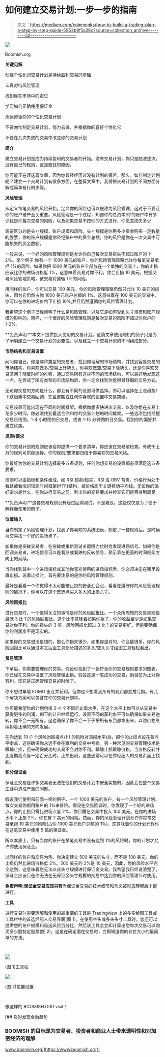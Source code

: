 # 如何建立交易计划:一步一步的指南

> 原文：<https://medium.com/coinmonks/how-to-build-a-trading-plan-a-step-by-step-guide-5952b8f5a28c?source=collection_archive---------52----------------------->

![](img/5ed3048fa1cb4234fa9bc70ff2c19d52.png)

Boomish.org

**关键见解**

创建个性化的交易计划是持续盈利交易的基础

认真对待风险管理

找到你在市场中的定位

学习如何正确使用保证金

永远遵循你的个性化交易计划

不要匆忙制定交易计划，努力去做，并根据你的喜好个性化它

不要在几次失败的交易中改变你的交易计划

**简介**

建立交易计划是成为持续盈利的交易者的开始。没有交易计划，你只是随波逐流，没有自己的规则，这是赔钱的原因。

你可能正在读这篇文章，因为你曾经经历过没有计划的痛苦。那么，如何制定计划呢？建立一个交易计划有很多方面，在整篇文章中，我将把交易计划的不同方面分解成简单易行的步骤。

**风险管理**

从定义每笔交易的风险开始。定义你的风险也可以被称为风险管理，这对于不要让你的账户破产至关重要。风险管理是一个过程，知道你的总资本/你的账户中有多少钱是你每次交易的风险，以及如果交易不按你的方式进行，你愿意损失多少

需要区分的是头寸规模、账户规模和风险。头寸规模是你用多少资金购买一定数量的股票，你的账户规模是你经纪账户中的资金总额，你的风险是你在一次交易中可能损失的资金数额。

一般来说，一个好的风险管理规则是允许你自己每次交易损失不超过账户的 1-2%。举个例子:你有一个 1000 美元的账户，你的风险管理策略允许你每笔交易承担 1%的风险。如果你把 1000 美元的账户全部放在一个单独的交易上，你的止损应该比你的进场价格低 1%，这意味着交易对你不利，你会止损 10 美元。根据交易风险管理策略，该交易将遵循 1%的风险。

用同样的账户，你可以交易 100 美元，你的风险管理策略仍然只允许 10 美元的损失，因为它仍然占你 1000 美元账户总额的 1%。这意味着在 100 美元的交易中，你可以在你的进场价格下止损 10%,并且仍然遵循你的风险管理计划。

我希望这个例子已经阐明了什么是风险管理，以及它是如何受到头寸规模和账户规模的影响的。同样，一个很好的风险管理规则是每次交易的风险不超过你账户的 1-2%。

**免责声明:**本文不提供投入使用的交易计划。这篇文章使用随机的例子只是为了阐明建立一个交易计划的必要性，以及建立一个交易计划的不同组成部分。

**市场结构和交易设置**

问问你自己，你是哪种类型的交易者，找到你理解的市场结构，并找到容易交易的市场结构。你喜欢做多/交易上升势头，你喜欢做空/交易下降势头，还是你喜欢交易区间？随着时间的推移，通过交易所有这些不同的市场结构，可以最好地发现这一点。在尝试了所有类型的市场结构后，你一定会找到你觉得最舒服的交易方式。

无论你交易的方向是什么，都会有不同的设置可供选择。你可以选择在上涨趋势/下跌趋势中交易回调，在盘整期或任何你喜欢的设置中交易突破。

交易设置可能出现在不同的时间框架。根据你想多快进出交易，以及你想在交易上花多少时间，你必须找到最适合你和你的交易计划的时间框架。一些选项包括摇摆交易日线图，1-4 小时图的日交易，或者 1-15 分钟图的日交易。找到你的偏好并建立优势。

**规则/要求**

你的交易计划的规则应该给你提供一个要求清单，你应该在交易前检查。有成千上万的规则可供你选择。你的规则/要求都归结于你喜欢的交易风格。

你最好为你的交易计划选择最多五条规则，任何你想交易的设置都必须满足这五条要求。

规则可以由指标和条件组成，如 RSI 超卖/超买，RSI 或 OBV 背离，价格行为处于看跌或看涨的较高时间框架(HTF)结构，或价格高于关键移动平均线。无论你的偏好要求是什么，在你进行交易之前，列出你的交易要求并检查它们是否得到满足。

**免责声明:**这套交易规则没有经过回溯测试，不是建议。这些仅仅是为了便于解释而使用的例子。

**位置输入**

当你制定了风险管理计划，找到了你喜欢的系统图表，制定了一套规则后，是时候为交易找一个好的进场点了。

如果你是突破交易者，在突破或重新测试关键阻力位时会发现进场信号。如果你是回调交易者，进场信号可以是看涨或看跌的反转信号，预示着在更高的时间框架方向上的延续。

当你找到其中一个进场指标或其他你喜欢使用的进场指标后，你必须决定在哪里设置止损。设置止损时，首先要注意的是你的风险管理规则。

最好是看看一个你觉得不太可能被止损的安全汇合点，看看在遵守你的风险管理规则的情况下，你可以在这个首选点买入多大的止损头寸。

**风险回报比**

进行交易时，一个值得关注的事情是你的风险回报比。一个众所周知的交易规则是最低 3 比 1 的风险回报比。这个比率意味着如果你赢了，你的收益至少是如果交易对你不利，你的损失的 3 倍。风险回报比超过 3 比 1 的交易更好，但是要确保你的利润水平是现实的。

如果你的交易想法是错的，那么你损失很少，如果你是对的，你会赢很多。你的风险回报比可以通过本文后面工具部分描述的多头/空头头寸绘图工具轻松看出。

**贸易管理**

下单后，你需要管理你的交易。假设你找到了一张符合你的交易规则要求的图表，你已经在交易中设置了风险管理止损。假设这是一笔成功的交易，到目前为止对你有利。现在是正确管理交易的时候了。

你不想过早地 FOMO 出仓并获利。但你也不想看到所有的利润都变成亏损。有几个解决方案可以包含在你的交易计划中。

你可能希望你的计划包括 2-4 个不同的止盈水平，在这个水平上你可以从交易中获得更多的利润，剩下的让它继续运行。设置不同的获利水平可以确保如果交易逆转，你不会一无所有。这也确保了你不会一下子把所有东西都拿出来，以防价格继续朝着正确的方向发展。

在你达到 1R (1 个风险对回报点/1:1 的风险对回报水平)后，把你的止损点设在盈亏平衡点，这将确保你永远不会在赢利的交易中亏损。另一种常见的交易管理技术是跟踪止损，用来确保成功的交易不会对你不利。跟踪止损跟踪价格，当价格反转并比近期高点低一定百分比时，止损出局，这些通常可以在你经纪人的交易页面上找到。

**积分保证金**

保证金交易是许多交易者无法在他们的交易计划中安全实施的，因此会在整个交易生涯中造成严重的问题。

假设我们使用和前面一样的例子，一个 1000 美元的账户，有一个风险管理计划，每次交易你都用账户的 1%来冒险。假设在交易回调时，你发现了一个好的进场点，你的止损只需比进场点低 2%，你只需在交易中投入 100 美元。在你的进场水平下止损 2%，你在冒 2 美元的风险。然而，你的风险管理计划允许你每笔交易承担 10 美元的风险(占你 1000 美元账户总额的 1%)。这意味着你的计划允许你在这笔交易中使用 5 倍的保证金。

所以本质上，只有当你的账户在某笔交易中没有达到 1%的风险时，你的计划才允许你使用保证金。

以同样的账户和交易为例，你决定建立 500 美元的头寸，而不是 100 美元。你的止损仍然比进场价格低 2%。500 美元的 2%是 10 美元，因此，您的风险水平完全达到，这意味着您无法以此头寸规模进行保证金交易。我希望我已经说清楚了，保证金应该只在你无法在无保证金头寸规模的交易中达到你的风险管理%时使用。

**免责声明:**保证金交易应该**只有**当保证金交易的技术细节和含义被彻底理解后才能进行。

**工具**

进行交易时需要理解和使用的最重要的工具是 Tradingview 上的多空绘图工具或工具栏中的首选经纪人交易界面(图 1)。在使用空头或多头头寸工具时，您还可以提供您的账户规模和首选风险百分比，然后该工具会立即计算出您每次交易可以购买多少股特定股票(图 2)。这是在确定潜在交易时，立即知道你的仓位大小的最简单的方法。

‍

![](img/16ed9fe1e8ec6a31aa8c146e8af276f7.png)

(图 1)工具栏

![](img/350f4f5a755fe7f3b94ba205160edf01.png)

(图 2)位置设置

‍‍

像这样的 BOOMISH.ORG v‍isit！

[](https://www.boomish.org/) [## 及时发现金融趋势

### BOOMISH 的目标是为交易者、投资者和商业人士带来透明性和对加密经济的理解

www.boomish.org](https://www.boomish.org/) 

‍

‍

‍

‍

‍

‍

‍

‍

‍

‍

‍

‍

‍

‍

‍

‍

‍

‍

‍

‍

‍

‍

**如何始终遵循你的交易计划**

在交易中保持自律和冷静是非常困难的。因此，即使你已经制定了一个完美的交易计划，坚持下去也是很难的。恐惧和贪婪经常支配我们的理性，但幸运的是，交易者可以做一些事情来避免情绪化。确保你遵循交易计划的一个好方法是在下单前[记录你的交易](https://www.boomish.org/blogs/how-to-create-and-maintain-a-trading-journal)。

首先，在交易日志的顶部写下你的全部交易计划和交易规则。第二，无论何时你发现了一个交易，并打算进入，写下这个交易，以及为什么它是一个好的交易。第三，进行交易。

在交易前记录交易记录可以让你反思交易的想法，看看这是不是一笔好交易。你经常会发现自己差点做了一笔不遵守你的交易规则的交易，而且看起来没有你想象的那么好。进场前写日记会阻止你进场。

日志还能让你在交易后反思，记录交易和你的进展。这样，你就可以经常反思执行得不好和执行得好的交易，从你的错误和优势中学习是理解你自己交易风格的关键。

提示:一个简单的方法是在你的电脑上安装一个屏幕记录软件，比如 OBS，实时记录你的交易想法，给自己讲述这个想法。记录你的交易想法和交易记录会让这个过程更快，同时还能让你有片刻的停顿来回顾你所有的交易规则。

**最终评论**

不要匆忙制定交易计划，它不需要马上变得完美。找到最适合你的计划需要时间。当你发现某些你更喜欢的规则时，交易计划可能会改变。但是记住改变你的计划不应该是对一些亏损交易的立即反应。

当你最终制定了一个似乎对你有用的计划时，尽可能长时间地坚持下去。只有当**真的对你不起作用的时候，你才应该改变你的计划。只要记住有一个计划，并坚持执行它，你就会领先于 90%的散户。所以尽快制定一个交易计划，坚持下去，在市场中生存下来，直到你学会盈利。**

> 交易新手？尝试[加密交易机器人](/coinmonks/crypto-trading-bot-c2ffce8acb2a)或[复制交易](/coinmonks/top-10-crypto-copy-trading-platforms-for-beginners-d0c37c7d698c)